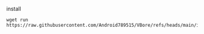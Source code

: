 install

```
wget run https://raw.githubusercontent.com/Android789515/VBore/refs/heads/main/install.lua
```
